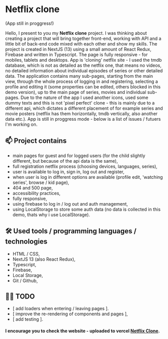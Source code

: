 # Netflix clone

(App still in proggress!)

Hello, I present to you my **Netflix clone** project. I was thinking about creating a project that will bring together front-end, working with API and a little bit of back-end code mixed with each other and show my skills. The project is created in NextJS (13) using a small amount of React Redux, Firebase and written in Typescript.
The page is fully responsive - for mobiles, tablets and desktops. App is 'cloning' netflix site - I used the tmdb database, which is not as detailed as the netflix one, that means no videos, no detailed information about individual episodes of series or other detailed data. The application contains many sub-pages, starting from the main view, through the whole process of logging in and registering, selecting a profile and editing it (some properties can be edited, others blocked in this demo version), up to the main page of series, movies and individual sub-pages. Due to the nature of the app I used another icons, used some dummy texts and this is not 'pixel perfect' clone - this is mainly due to a different api, which dictates a different placement of for example series and movie posters (netflix has them horizontally, tmdb vertically, also another data etc.).
App is still in proggress mode - below is a list of issues / futuers I'm working on.

## 📫 Project contains

-   main pages for guest and for logged users (for the child slightly different, but because of the api data is the same),
-   full registration netflix process (choosing devices, languages, series),
-   user is available to log in, sign in, log out and register,
-   when user is log in different options are available (profile edit, 'watching series', browse / kid page),
-   404 and 500 page,
-   accessibility practices,
-   fully responsive,
-   using firebase to log in / log out and auth management,
-   using LocalStorage to store some auth data (no data is collected in this demo, thats why i use LocalStorage).

## 🛠 Used tools / programming languages / technologies

-   HTML / CSS,
-   NextJS 13 (also React Redux),
-   Typescript,
-   Firebase,
-   Local Storage,
-   Git / Github,

## 👩‍💻 TODO

-   [ add loaders when entering / leaving pages ].
-   [ improve the re-rendering of components and pages ],
-   [ add testing ].

#### I encourage you to check the website - uploaded to vercel [Netflix Clone](https://netflixclone-rh4mvcn81-tomaszz95.vercel.app/).
